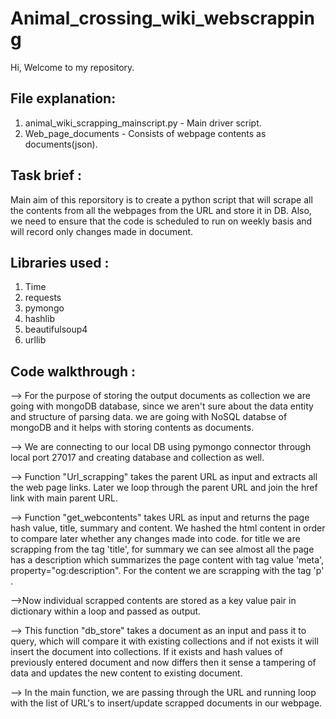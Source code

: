 # Animal_crossing_wiki_webscrapping

Hi,
Welcome to my repository. 

## File explanation: 
1) animal_wiki_scrapping_mainscript.py - Main driver script.
2) Web_page_documents - Consists of webpage contents as documents(json).

## Task brief :

Main aim of this reporsitory is to create a python script that will scrape all the contents from all the webpages from the URL and store it in DB. Also, we need to 
ensure that the code is scheduled to run on weekly basis and will record only changes made in document. 

## Libraries used :

1) Time
2) requests
3) pymongo
4) hashlib
5) beautifulsoup4
6) urllib

## Code walkthrough :

--> For the purpose of storing the output documents as collection we are going with mongoDB database, since we aren't sure about the data entity and structure of parsing data. we are going with NoSQL databse of mongoDB and it helps with storing contents as documents.

--> We are connecting to our local DB using pymongo connector through local port 27017 and creating database and collection as well.

--> Function "Url_scrapping" takes the parent URL as input and extracts all the web page links. Later we loop through the parent URL and join the href link with main parent URL.

--> Function "get_webcontents" takes URL as input and returns the page hash value, title, summary and content. We hashed the html content in order to compare later whether any changes made into code. 
for title we are scrapping from the tag 'title', for summary we can see almost all the page has a description which summarizes the page content with tag value 'meta', property="og:description". For the content we are scrapping with the tag 'p' .

-->Now individual scrapped contents are stored as a key value pair in dictionary within a loop and passed as output.

--> This function "db_store" takes a document as an input and pass it to query, which will compare it with existing collections and if not exists it will insert the document into collections. If it exists and hash values of previously entered document and now differs then it sense a tampering of data and updates the new content to existing document.

--> In the main function, we are passing through the URL and running loop with the list of URL's to insert/update scrapped documents in our webpage.

